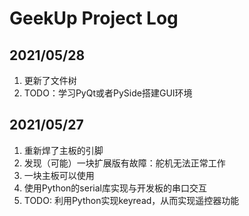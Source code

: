 # GeekUp Project Log
## 2021/05/28
1. 更新了文件树
2. TODO：学习PyQt或者PySide搭建GUI环境
## 2021/05/27
1. 重新焊了主板的引脚
2. 发现（可能）一块扩展版有故障：舵机无法正常工作
3. 一块主板可以使用
4. 使用Python的serial库实现与开发板的串口交互
5. TODO: 利用Python实现keyread，从而实现遥控器功能